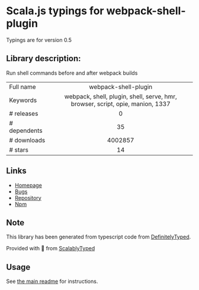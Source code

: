 
# Scala.js typings for webpack-shell-plugin

Typings are for version 0.5

## Library description:
Run shell commands before and after webpack builds

|                    |                 |
| ------------------ | :-------------: |
| Full name          | webpack-shell-plugin |
| Keywords           | webpack, shell, plugin, shell, serve, hmr, browser, script, opie, manion, 1337 |
| # releases         | 0 |
| # dependents       | 35 |
| # downloads        | 4002857 |
| # stars            | 14 |

## Links
- [Homepage](https://github.com/1337programming/webpack-shell-plugin)
- [Bugs](https://github.com/1337programming/webpack-shell-plugin/issues)
- [Repository](https://github.com/1337programming/webpack-shell-plugin)
- [Npm](https://www.npmjs.com/package/webpack-shell-plugin)
    


## Note
This library has been generated from typescript code from [DefinitelyTyped](https://definitelytyped.org).

Provided with :purple_heart: from [ScalablyTyped](https://github.com/oyvindberg/ScalablyTyped)

## Usage
See [the main readme](../../readme.md) for instructions.


